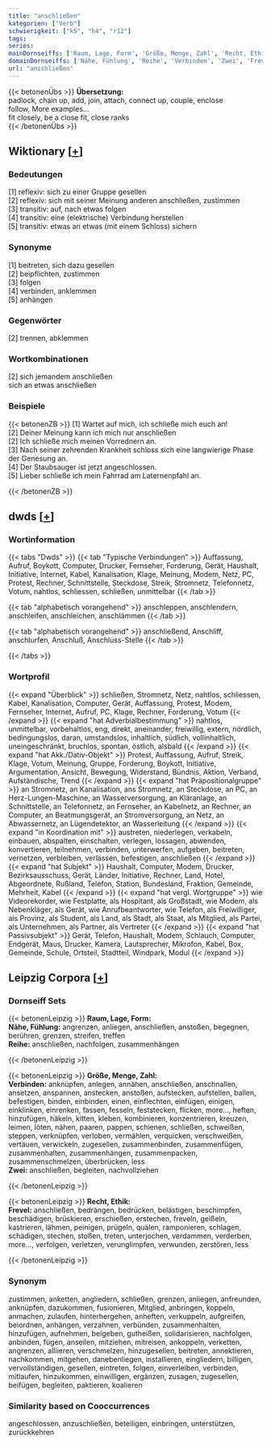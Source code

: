 ```yaml
---
title: "anschließen"
kategorien: ["Verb"]
schwierigkeit: ["k5", "h4", "r12"]
tags:
series:
mainDornseiffs: ['Raum, Lage, Form', 'Größe, Menge, Zahl', 'Recht, Ethik']
domainDornseiffs: ['Nähe, Fühlung', 'Reihe', 'Verbinden', 'Zwei', 'Frevel']
url: "anschließen"
---
```


{{< betonenÜbs >}}
**Übersetzung:**  
padlock, chain up, add, join, attach, connect up, couple, enclose  
follow, More examples...  
fit closely, be a close fit, close ranks  
{{< /betonenÜbs >}}

## Wiktionary [[+](https://de.wiktionary.org/wiki/anschließen)]

### Bedeutungen
[1] reflexiv: sich zu einer Gruppe gesellen  
[2] reflexiv: sich mit seiner Meinung anderen anschließen, zustimmen  
[3] transitiv: auf, nach etwas folgen  
[4] transitiv: eine (elektrische) Verbindung herstellen  
[5] transitiv: etwas an etwas (mit einem Schloss) sichern  

### Synonyme
[1] beitreten, sich dazu gesellen  
[2] beipflichten, zustimmen  
[3] folgen  
[4] verbinden, anklemmen  
[5] anhängen  

### Gegenwörter
[2] trennen, abklemmen  

### Wortkombinationen
[2] sich jemandem anschließen  
sich an etwas anschließen  

### Beispiele
{{< betonenZB >}}
[1] Wartet auf mich, ich schließe mich euch an!  
[2] Deiner Meinung kann ich mich nur anschließen  
[2] Ich schließe mich meinen Vorrednern an.  
[3] Nach seiner zehrenden Krankheit schloss sich eine langwierige Phase der Genesung an.  
[4] Der Staubsauger ist jetzt angeschlossen.  
[5] Lieber schließe ich mein Fahrrad am Laternenpfahl an.  

{{< /betonenZB >}}


## dwds [[+](https://www.dwds.de/wb/anschließen)]

### Wortinformation
{{< tabs "Dwds" >}}
{{< tab "Typische Verbindungen" >}}
Auffassung, Aufruf, Boykott, Computer, Drucker, Fernseher, Forderung, Gerät, Haushalt, Initiative, Internet, Kabel, Kanalisation, Klage, Meinung, Modem, Netz, PC, Protest, Rechner, Schnittstelle, Steckdose, Streik, Stromnetz, Telefonnetz, Votum, nahtlos, schliessen, schließen, unmittelbar
{{< /tab >}}

{{< tab "alphabetisch vorangehend" >}}
anschleppen, anschlendern, anschleifen, anschleichen, anschlämmen
{{< /tab >}}

{{< tab "alphabetisch vorangehend" >}}
anschließend, Anschliff, anschlurfen, Anschluß, Anschluss-Stelle
{{< /tab >}}

{{< /tabs >}}

### Wortprofil
{{< expand "Überblick" >}} schließen, Stromnetz, Netz, nahtlos, schliessen, Kabel, Kanalisation, Computer, Gerät, Auffassung, Protest, Modem, Fernseher, Internet, Aufruf, PC, Klage, Rechner, Forderung, Votum {{< /expand >}}
{{< expand "hat Adverbialbestimmung" >}} nahtlos, unmittelbar, vorbehaltlos, eng, direkt, aneinander, freiwillig, extern, nördlich, bedingungslos, daran, umstandslos, inhaltlich, südlich, vollinhaltlich, uneingeschränkt, bruchlos, spontan, östlich, alsbald {{< /expand >}}
{{< expand "hat Akk./Dativ-Objekt" >}} Protest, Auffassung, Aufruf, Streik, Klage, Votum, Meinung, Gruppe, Forderung, Boykott, Initiative, Argumentation, Ansicht, Bewegung, Widerstand, Bündnis, Aktion, Verband, Aufständische, Trend {{< /expand >}}
{{< expand "hat Präpositionalgruppe" >}} an Stromnetz, an Kanalisation, ans Stromnetz, an Steckdose, an PC, an Herz-Lungen-Maschine, an Wasserversorgung, an Kläranlage, an Schnittstelle, an Telefonnetz, an Fernseher, an Kabelnetz, an Rechner, an Computer, an Beatmungsgerät, an Stromversorgung, an Netz, an Abwassernetz, an Lügendetektor, an Wasserleitung {{< /expand >}}
{{< expand "in Koordination mit" >}} austreten, niederlegen, verkabeln, einbauen, abspalten, einschalten, verlegen, lossagen, abwenden, konvertieren, teilnehmen, verbinden, unterwerfen, aufgeben, beitreten, vernetzen, verbleiben, verlassen, befestigen, anschließen {{< /expand >}}
{{< expand "hat Subjekt" >}} Haushalt, Computer, Modem, Drucker, Bezirksausschuss, Gerät, Länder, Initiative, Rechner, Land, Hotel, Abgeordnete, Rußland, Telefon, Station, Bundesland, Fraktion, Gemeinde, Mehrheit, Kabel {{< /expand >}}
{{< expand "hat vergl. Wortgruppe" >}} wie Videorekorder, wie Festplatte, als Hospitant, als Großstadt, wie Modem, als Nebenkläger, als Gerät, wie Anrufbeantworter, wie Telefon, als Freiwilliger, als Provinz, als Student, als Land, als Stadt, als Staat, als Mitglied, als Partei, als Unternehmen, als Partner, als Vertreter {{< /expand >}}
{{< expand "hat Passivsubjekt" >}} Gerät, Telefon, Haushalt, Modem, Schlauch, Computer, Endgerät, Maus, Drucker, Kamera, Lautsprecher, Mikrofon, Kabel, Box, Gemeinde, Schule, Ortsteil, Stadtteil, Windpark, Modul {{< /expand >}}

## Leipzig Corpora [[+](https://corpora.uni-leipzig.de/en/res?word=anschließen&corpusId=deu_newscrawl-public_2018)]

### Dornseiff Sets
{{< betonenLeipzig >}}
**Raum, Lage, Form:**  
**Nähe, Fühlung:** angrenzen, anliegen, anschließen, anstoßen, begegnen, berühren, grenzen, streifen, treffen  
**Reihe:** anschließen, nachfolgen, zusammenhängen  

{{< /betonenLeipzig >}}


{{< betonenLeipzig >}}
**Größe, Menge, Zahl:**  
**Verbinden:** anknüpfen, anlegen, annähen, anschließen, anschnallen, ansetzen, anspannen, anstecken, anstoßen, aufstecken, aufstellen, ballen, befestigen, binden, einbinden, einen, einflechten, einfügen, einigen, einklinken, einrenken, fassen, fesseln, feststecken, flicken, more..., heften, hinzufügen, häkeln, kitten, kleben, kombinieren, konzentrieren, kreuzen, leimen, löten, nähen, paaren, pappen, schienen, schließen, schweißen, steppen, verknüpfen, verloben, vermählen, verquicken, verschweißen, vertäuen, verwickeln, zugesellen, zusammenbinden, zusammenfügen, zusammenhalten, zusammenhängen, zusammenpacken, zusammenschmelzen, überbrücken, less  
**Zwei:** anschließen, begleiten, nachvollziehen  

{{< /betonenLeipzig >}}


{{< betonenLeipzig >}}
**Recht, Ethik:**  
**Frevel:** anschließen, bedrängen, bedrücken, belästigen, beschimpfen, beschädigen, brüskieren, erschießen, erstechen, freveln, geißeln, kastrieren, lähmen, peinigen, prügeln, quälen, ramponieren, schlagen, schädigen, stechen, stoßen, treten, unterjochen, verdammen, verderben, more..., verfolgen, verletzen, verunglimpfen, verwunden, zerstören, less  

{{< /betonenLeipzig >}}

### Synonym
zustimmen, anketten, angliedern, schließen, grenzen, anliegen, anfreunden, anknüpfen, dazukommen, fusionieren, Mitglied, anbringen, koppeln, anmachen, zulaufen, hinterhergehen, anheften, verkuppeln, aufgreifen, beiordnen, anhängen, verzahnen, verbünden, zusammenhalten, hinzufügen, aufnehmen, beigeben, gutheißen, solidarisieren, nachfolgen, anbinden, fügen, anseilen, mitziehen, mitreisen, ankoppeln, verketten, angrenzen, alliieren, verschmelzen, hinzugesellen, beitreten, annektieren, nachkommen, mitgehen, danebenliegen, installieren, eingliedern, billigen, vervollständigen, gesellen, eintreten, folgen, einverleiben, verbinden, mitlaufen, hinzukommen, einwilligen, ergänzen, zusagen, zugesellen, beifügen, begleiten, paktieren, koalieren


### Similarity based on Cooccurrences
angeschlossen, anzuschließen, beteiligen, einbringen, unterstützen, zurückkehren

